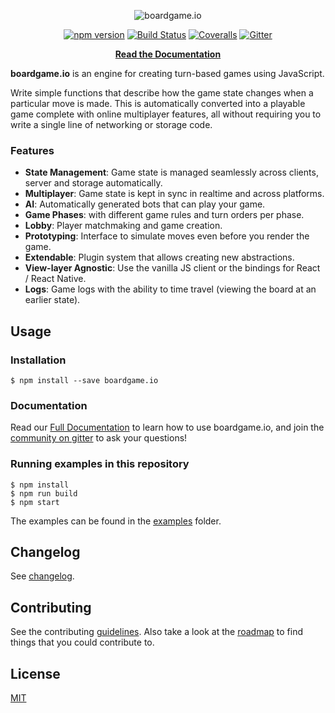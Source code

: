 <p align="center">
  <img src="https://raw.githubusercontent.com/nicolodavis/boardgame.io/master/docs/logo-optimized.svg?sanitize=true" alt="boardgame.io" />
</p>

<p align="center">
<a href="https://www.npmjs.com/package/boardgame.io"><img src="https://badge.fury.io/js/boardgame.io.svg" alt="npm version" /></a>
<a href='https://semaphoreci.com/nicolodavis/boardgame-io'> <img src='https://semaphoreci.com/api/v1/nicolodavis/boardgame-io/branches/master/shields_badge.svg' alt='Build Status'></a>
<a href="https://coveralls.io/github/nicolodavis/boardgame.io?branch=master"><img src="https://img.shields.io/coveralls/nicolodavis/boardgame.io.svg" alt="Coveralls" /></a>
<a href="https://gitter.im/boardgame-io"><img src="https://badges.gitter.im/boardgame-io.svg" alt="Gitter" /></a>
</p>

<p align="center">
  <strong><a href="https://boardgame.io/documentation/#/">Read the Documentation</a></strong>
</p>

**boardgame.io** is an engine for creating turn-based games using JavaScript.

Write simple functions that describe how the game state changes
when a particular move is made. This is automatically converted
into a playable game complete with online multiplayer
features, all without requiring you to write a single line of
networking or storage code.

### Features

- **State Management**: Game state is managed seamlessly across clients, server and storage automatically.
- **Multiplayer**: Game state is kept in sync in realtime and across platforms.
- **AI**: Automatically generated bots that can play your game.
- **Game Phases**: with different game rules and turn orders per phase.
- **Lobby**: Player matchmaking and game creation.
- **Prototyping**: Interface to simulate moves even before you render the game.
- **Extendable**: Plugin system that allows creating new abstractions.
- **View-layer Agnostic**: Use the vanilla JS client or the bindings for React / React Native.
- **Logs**: Game logs with the ability to time travel (viewing the board at an earlier state).

## Usage

### Installation

```
$ npm install --save boardgame.io
```

### Documentation

Read our [Full Documentation](https://boardgame.io/documentation/) to learn how to
use boardgame.io, and join the [community on gitter](https://gitter.im/boardgame-io/General)
to ask your questions!

### Running examples in this repository

```
$ npm install
$ npm run build
$ npm start
```

The examples can be found in the [examples](examples/) folder.

## Changelog

See [changelog](docs/documentation/CHANGELOG.md).

## Contributing

See the contributing [guidelines](CONTRIBUTING.md). Also take a look at the [roadmap](roadmap.md)
to find things that you could contribute to.

## License

[MIT](LICENSE)
